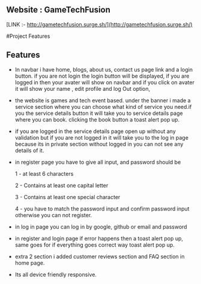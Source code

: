 
## Website : GameTechFusion

[LINK :- http://gametechfusion.surge.sh/](http://gametechfusion.surge.sh/)


#Project Features

## Features

- In navbar i have home, blogs, about us, contact us page link and a login button. if you are not login the login button will be displayed, if you are logged in then your avater will show on navbar and if you click on avater it will show your name , edit profile and log Out  option,

- the website is games and tech event based. under the banner i made a service section where you can choose what kind of service you need.if you the service details button it will take you to service details page where you can  book. clicking the book button a toast alert pop up.

- if you are logged in the service details page open up without any validation but if you are not logged in it will take you to the log in page because its in private section without logged in you can not see any details of it.

- in register page you have to give all input, and password should be

    1 - at least 6 characters

    2 - Contains at least one capital letter

    3 - Contains at least one special character

    4 - you have to match the password input and confirm password input
    otherwise you can not register. 

- in log in page you can log in by google, github or email and password

- in register and login page if error happens then a toast alert pop up, same goes for if everything goes correct way toast alert pop up.

-  extra 2 section i added customer reviews section and FAQ section in home page.

- Its all device friendly responsive.

